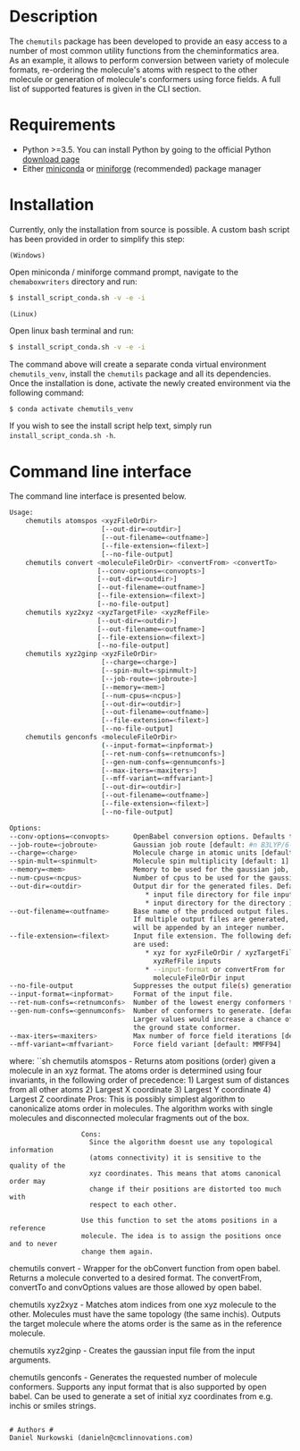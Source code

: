 # Description


The `chemutils` package has been developed to provide an easy access to a number of most common utility functions from the cheminformatics area. As an example, it allows to perform conversion between variety of molecule formats, re-ordering the molecule's atoms with respect to the other molecule or generation of molecule's conformers using force fields. A full list of supported features is given in the CLI section.

# Requirements

- Python >=3.5. You can install Python by going to the official Python [download page](https://www.python.org/getit/)
- Either [miniconda](https://docs.conda.io/en/latest/miniconda.html) or [miniforge](https://github.com/conda-forge/miniforge/releases) (recommended) package manager

# Installation #
Currently, only the installation from source is possible. A custom bash script has been provided in order to simplify this step:


`(Windows)`

Open miniconda / miniforge command prompt, navigate to the `chemaboxwriters` directory and run:

```cmd
$ install_script_conda.sh -v -e -i
```

`(Linux)`

Open linux bash terminal and run:

```sh
$ install_script_conda.sh -v -e -i
```

The command above will create a separate conda virtual environment `chemutils_venv`, install the `chemutils` package and all its dependencies. Once the installation is done, activate the newly created environment via the following command:

```sh
$ conda activate chemutils_venv
```

If you wish to see the install script help text, simply run `install_script_conda.sh -h`.


# Command line interface #

The command line interface is presented below.

```bash
Usage:
    chemutils atomspos <xyzFileOrDir>
                       [--out-dir=<outdir>]
                       [--out-filename=<outfname>]
                       [--file-extension=<filext>]
                       [--no-file-output]
    chemutils convert <moleculeFileOrDir> <convertFrom> <convertTo>
                      [--conv-options=<convopts>]
                      [--out-dir=<outdir>]
                      [--out-filename=<outfname>]
                      [--file-extension=<filext>]
                      [--no-file-output]
    chemutils xyz2xyz <xyzTargetFile> <xyzRefFile>
                      [--out-dir=<outdir>]
                      [--out-filename=<outfname>]
                      [--file-extension=<filext>]
                      [--no-file-output]
    chemutils xyz2ginp <xyzFileOrDir>
                       [--charge=<charge>]
                       [--spin-mult=<spinmult>]
                       [--job-route=<jobroute>]
                       [--memory=<mem>]
                       [--num-cpus=<ncpus>]
                       [--out-dir=<outdir>]
                       [--out-filename=<outfname>]
                       [--file-extension=<filext>]
                       [--no-file-output]
    chemutils genconfs <moleculeFileOrDir>
                       (--input-format=<inpformat>)
                       [--ret-num-confs=<retnumconfs>]
                       [--gen-num-confs=<gennumconfs>]
                       [--max-iters=<maxiters>]
                       [--mff-variant=<mffvariant>]
                       [--out-dir=<outdir>]
                       [--out-filename=<outfname>]
                       [--file-extension=<filext>]
                       [--no-file-output]

Options:
--conv-options=<convopts>      OpenBabel conversion options. Defaults to none.
--job-route=<jobroute>         Gaussian job route [default: #n B3LYP/6-311+G(d,p) Opt Freq]
--charge=<charge>              Molecule charge in atomic units [default: 0]
--spin-mult=<spinmult>         Molecule spin multiplicity [default: 1]
--memory=<mem>                 Memory to be used for the gaussian job, in GB  [default: 32]
--num-cpus=<ncpus>             Number of cpus to be used for the gaussian job  [default: 16]
--out-dir=<outdir>             Output dir for the generated files. Defaults to:
                                  * input file directory for file input
                                  * input directory for the directory input
--out-filename=<outfname>      Base name of the produced output files.
                               If multiple output files are generated, basename
                               will be appended by an integer number.
--file-extension=<filext>      Input file extension. The following defaults
                               are used:
                                  * xyz for xyzFileOrDir / xyzTargetFile /
                                    xyzRefFile inputs
                                  * --input-format or convertFrom for
                                    moleculeFileOrDir input
--no-file-output               Suppresses the output file(s) generation.
--input-format=<inpformat>     Format of the input file.
--ret-num-confs=<retnumconfs>  Number of the lowest energy conformers to return. [default: 1]
--gen-num-confs=<gennumconfs>  Number of conformers to generate. [default: 100]
                               Larger values would increase a chance of finding
                               the ground state conformer.
--max-iters=<maxiters>         Max number of force field iterations [default: 1000]
--mff-variant=<mffvariant>     Force field variant [default: MMFF94]
```

where:
``sh
chemutils atomspos  - Returns atom positions (order) given a molecule in an xyz format.
                      The atoms order is determined using four invariants, in the
                      following order of precedence:
                        1) Largest sum of distances from all other atoms
                        2) Largest X coordinate
                        3) Largest Y coordinate
                        4) Largest Z coordinate
                      Pros:
                        This is possibly simplest algorithm to canonicalize
                        atoms order in molecules.
                        The algorithm works with single molecules and disconnected
                        molecular fragments out of the box.

                      Cons:
                        Since the algorithm doesnt use any topological information
                        (atoms connectivity) it is sensitive to the quality of the
                        xyz coordinates. This means that atoms canonical order may
                        change if their positions are distorted too much with
                        respect to each other.

                      Use this function to set the atoms positions in a reference
                      molecule. The idea is to assign the positions once and to never
                      change them again.

chemutils convert   - Wrapper for the obConvert function from open babel. Returns a
                      molecule converted to a desired format. The convertFrom,
                      convertTo and convOptions values are those allowed by open babel.

chemutils xyz2xyz   - Matches atom indices from one xyz molecule to the other.
                      Molecules must have the same topology (the same inchis).
                      Outputs the target molecule where the atoms order is the
                      same as in the reference molecule.

chemutils xyz2ginp  - Creates the gaussian input file from the input arguments.

chemutils genconfs  - Generates the requested number of molecule conformers.
                      Supports any input format that is also supported by
                      open babel. Can be used to generate a set of initial xyz
                      coordinates from e.g. inchis or smiles strings.

```

# Authors #
Daniel Nurkowski (danieln@cmclinnovations.com)